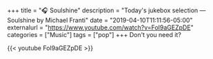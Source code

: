 +++
title = "🎧 Soulshine"
description = "Today's jukebox selection — Soulshine by Michael Franti"
date = "2019-04-10T11:11:56-05:00"
externalurl = "https://www.youtube.com/watch?v=FoI9aGEZpDE"
categories = ["Music"]
tags = ["pop"]
+++
Don't you need it?

{{< youtube FoI9aGEZpDE >}}
